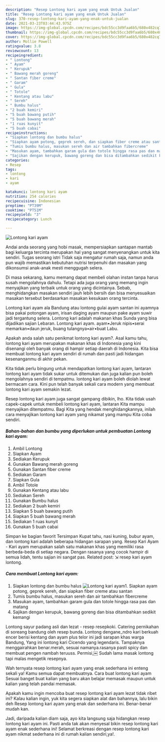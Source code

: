 ```yaml
---
description: "Resep Lontong kari ayam yang enak Untuk Jualan"
title: "Resep Lontong kari ayam yang enak Untuk Jualan"
slug: 370-resep-lontong-kari-ayam-yang-enak-untuk-jualan
date: 2021-03-23T03:44:43.975Z
image: https://img-global.cpcdn.com/recipes/bdc55cc3d9faa6b5/680x482cq70/lontong-kari-ayam-foto-resep-utama.jpg
thumbnail: https://img-global.cpcdn.com/recipes/bdc55cc3d9faa6b5/680x482cq70/lontong-kari-ayam-foto-resep-utama.jpg
cover: https://img-global.cpcdn.com/recipes/bdc55cc3d9faa6b5/680x482cq70/lontong-kari-ayam-foto-resep-utama.jpg
author: Mollie Powell
ratingvalue: 3.8
reviewcount: 13
recipeingredient:
- " Lontong"
- " Ayam"
- " Kerupuk"
- " Bawang merah goreng"
- " Santan fiber creme"
- " Garam"
- " Gula"
- " Totole"
- " Kentang atau labu"
- " Sereh"
- " Bumbu halus"
- "2 buah kemiri"
- "5 buah bawang putih"
- "5 buah bawang merah"
- "1 ruas kunyit"
- "5 buah cabai"
recipeinstructions:
- "Siapkan lontong dan bumbu halus"
- "Siapkan ayam potong, geprek sereh, dan siapkan fiber creme atau santan"
- "Tumis bumbu halus, masukan sereh dan air tambahkan fibercreme"
- "Masukan ayam, tambahkan garam gula dan totole hingga rasa pas dan matang"
- "Sajikan dengan kerupuk, bawang goreng dan bisa ditambahkan sedikit kemangi"
categories:
- Resep
tags:
- lontong
- kari
- ayam

katakunci: lontong kari ayam 
nutrition: 254 calories
recipecuisine: Indonesian
preptime: "PT39M"
cooktime: "PT51M"
recipeyield: "3"
recipecategory: Lunch

---
```



![Lontong kari ayam](https://img-global.cpcdn.com/recipes/bdc55cc3d9faa6b5/680x482cq70/lontong-kari-ayam-foto-resep-utama.jpg)

Andai anda seorang yang hobi masak, mempersiapkan santapan mantab bagi keluarga tercinta merupakan hal yang sangat menyenangkan untuk kita sendiri. Tugas seorang istri Tidak saja mengatur rumah saja, namun anda pun wajib memastikan kebutuhan nutrisi terpenuhi dan masakan yang dikonsumsi anak-anak mesti menggugah selera.

Di masa  sekarang, kamu memang dapat membeli olahan instan tanpa harus susah mengolahnya dahulu. Tetapi ada juga orang yang memang ingin menyajikan yang terbaik untuk orang yang dicintainya. Sebab, menghidangkan masakan sendiri jauh lebih bersih dan bisa menyesuaikan masakan tersebut berdasarkan masakan kesukaan orang tercinta. 

Lontong kari ayam ala Bandung atau lontong gulai ayam santan ini ayamnya bisa pakai potongan ayam, irisan daging ayam maupun pake ayam suwir jadi tergantung selera. Lontong kari adalah makanan khas Sunda yang bisa dijadikan sajian Lebaran. Lontong kari ayam. ayam•Jeruk nipis•serai memarkan•daun jeruk, buang tulangnya•air•buat Labu.

Apakah anda salah satu penikmat lontong kari ayam?. Asal kamu tahu, lontong kari ayam merupakan makanan khas di Indonesia yang kini disenangi oleh banyak orang di hampir setiap daerah di Indonesia. Kita bisa membuat lontong kari ayam sendiri di rumah dan pasti jadi hidangan kesenanganmu di akhir pekan.

Kita tidak perlu bingung untuk mendapatkan lontong kari ayam, lantaran lontong kari ayam tidak sukar untuk ditemukan dan juga kalian pun boleh mengolahnya sendiri di tempatmu. lontong kari ayam boleh diolah lewat bermacam cara. Kini pun telah banyak sekali cara modern yang membuat lontong kari ayam semakin lezat.

Resep lontong kari ayam juga sangat gampang dibikin, lho. Kita tidak usah capek-capek untuk membeli lontong kari ayam, lantaran Kita mampu menyajikan ditempatmu. Bagi Kita yang hendak menghidangkannya, inilah cara menyajikan lontong kari ayam yang nikamat yang mampu Kita coba sendiri.

<!--inarticleads1-->

##### Bahan-bahan dan bumbu yang diperlukan untuk pembuatan Lontong kari ayam:

1. Ambil  Lontong
1. Siapkan  Ayam
1. Sediakan  Kerupuk
1. Gunakan  Bawang merah goreng
1. Gunakan  Santan fiber creme
1. Sediakan  Garam
1. Siapkan  Gula
1. Ambil  Totole
1. Gunakan  Kentang atau labu
1. Sediakan  Sereh
1. Gunakan  Bumbu halus
1. Sediakan 2 buah kemiri
1. Siapkan 5 buah bawang putih
1. Siapkan 5 buah bawang merah
1. Sediakan 1 ruas kunyit
1. Gunakan 5 buah cabai


Simpan ke bagian favorit Tersimpan Kupat tahu, nasi kuning, bubur ayam, dan lontong kari adalah beberapa hidangan sarapan yang. Resep Kari Ayam - Kari ayam merupakan salah satu makanan khas yang memiliki rasa berbeda-beda di setiap negara. Dengan rasanya yang cocok hampir di semua lidah, tentu sajian ini sangat pas. Related post: ⇲ resep kari ayam lontong. 

<!--inarticleads2-->

##### Cara membuat Lontong kari ayam:

1. Siapkan lontong dan bumbu halus
<img src="https://img-global.cpcdn.com/steps/2a94bc6a860adfa2/160x128cq70/lontong-kari-ayam-langkah-memasak-1-foto.jpg" alt="Lontong kari ayam">1. Siapkan ayam potong, geprek sereh, dan siapkan fiber creme atau santan
1. Tumis bumbu halus, masukan sereh dan air tambahkan fibercreme
1. Masukan ayam, tambahkan garam gula dan totole hingga rasa pas dan matang
1. Sajikan dengan kerupuk, bawang goreng dan bisa ditambahkan sedikit kemangi


Lontong sayur padang asli dan lezat - resep resepkoki. Catering pernikahan di soreang bandung oleh resep bunda. Lontong dengane_ndro kari berkuah encer berisi kentang dan ayam plus telor ini jadi sarapan khas warga Bandung, Yang ini lontong kari Cicendo yang legendaris. Tampaknya menggairahkan benar.merah, sesuai namanya.rasanya pasti spicy dan membuat pengen nambah teruuss. Permisi,￼ Sudah lama masak lontong tapi malas mengetik resepnya. 

Wah ternyata resep lontong kari ayam yang enak sederhana ini enteng sekali ya! Kamu semua dapat membuatnya. Cara buat lontong kari ayam Sesuai banget buat kalian yang baru akan belajar memasak maupun untuk kalian yang telah pandai memasak.

Apakah kamu ingin mencoba buat resep lontong kari ayam lezat tidak ribet ini? Kalau kalian ingin, yuk kita segera siapkan alat dan bahannya, lalu bikin deh Resep lontong kari ayam yang enak dan sederhana ini. Benar-benar mudah kan. 

Jadi, daripada kalian diam saja, ayo kita langsung saja hidangkan resep lontong kari ayam ini. Pasti anda tak akan menyesal bikin resep lontong kari ayam enak sederhana ini! Selamat berkreasi dengan resep lontong kari ayam nikmat sederhana ini di rumah kalian sendiri,ya!.

